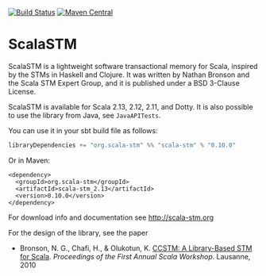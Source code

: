 [![Build Status](https://travis-ci.org/scala-stm/scala-stm.svg?branch=main)](https://travis-ci.org/scala-stm/scala-stm)
[![Maven Central](https://maven-badges.herokuapp.com/maven-central/org.scala-stm/scala-stm_2.13/badge.svg)](https://maven-badges.herokuapp.com/maven-central/org.scala-stm/scala-stm_2.13)

# ScalaSTM
 
ScalaSTM is a lightweight software transactional memory for Scala,
inspired by the STMs in Haskell and Clojure. It was written by Nathan Bronson
and the Scala STM Expert Group, and it is published under a
BSD 3-Clause License.

ScalaSTM is available for Scala 2.13, 2.12, 2.11, and Dotty.
It is also possible to use the library from Java, see `JavaAPITests`.

You can use it in your sbt build file as follows:

```scala
libraryDependencies += "org.scala-stm" %% "scala-stm" % "0.10.0"
```

Or in Maven:

```
<dependency>
  <groupId>org.scala-stm</groupId>
  <artifactId>scala-stm_2.13</artifactId>
  <version>0.10.0</version>
</dependency>
```

For download info and documentation see http://scala-stm.org

For the design of the library, see the paper

- Bronson, N. G., Chafi, H., \& Olukotun, K. [CCSTM: A Library-Based STM for Scala](http://citeseerx.ist.psu.edu/viewdoc/summary?doi=10.1.1.220.1995).
  _Proceedings of the First Annual Scala Workshop_. Lausanne, 2010
